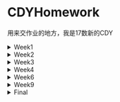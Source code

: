 # CDYHomework
用来交作业的地方，我是17数新的CDY
<details>
<summary>Week1</summary>
9月30日
记录了一天的饮水情况，包括饮水的时间、容器/饮料种类、每次饮水量（用吞咽数测量）。我从9月26日中午开始记录，直到9月29日凌晨结束。

可视化是我用数位板手绘完成的，限于精力，只绘制了第一天（9月26日下半天和9月27上半天）的记录（见9.26PM.jpg和9.27AM.jpg）。每张图以表盘呈现12小时的记录，每个节点用图标表示饮用的水的种类（详见图例），每个区段的颜色呈现的是：每次饮水后直到下一次饮水前我的“水含量”（见key.jpg），具体等于当此饮水吞咽数/直到下次饮水的小时数（记录见喝水情况表.xlsx）。

![image](https://github.com/RRC-c/CDYHomework/raw/master/Pics/9.26PM.jpg)</br>
![image](https://github.com/RRC-c/CDYHomework/raw/master/Pics/9.27AM.jpg)</br>
![image](https://github.com/RRC-c/CDYHomework/raw/master/Pics/key.jpg)

回答问题：

数据记录记录请见https://github.com/RRC-c/CDYHomework/blob/master/%E5%96%9D%E6%B0%B4%E6%83%85%E5%86%B5%E8%A1%A8.xlsx

感想：统计喝水这样的数据真的很繁琐，我觉得我这种可视化的形式可以用在一些智能水杯的app里—————当然就不需要用吞咽数计量了，可以更加精确。让一天的喝水情况直接可见————最好配一个“提醒喝水小助手”，感觉对生活还挺有帮助！

我的哪些个人数据被收集？被谁收集？答：日常的搜索记录————最明显的是淘宝————不光我在淘宝上的搜索，显然我平常的浏览器搜索数据都被淘宝收集到了。除此之外，我长期的或实时的地理位置显然被收集了————网页侧边栏出现我家乡的房地产广告/人才招聘广告，有时候也有我实时所在地的————不知道是谁在收集，推测应该是百度搜索引擎出卖了我。

</details>
<details>
<summary>Week2</summary>
10月9日</br>

问题2</br>
国内政府的</br>
《上海市公共数据开放暂行办法》[上海市人民政府网站](http://www.shanghai.gov.cn/nw2/nw2314/nw2319/nw12344/u26aw62638.html)</br>
《中华人民共和国政府信息公开条例》 [百度律师/法律智库](https://duxiaofa.baidu.com/detail?searchType=statute&from=aladdin_28231&originquery=%E6%94%BF%E5%BA%9C%E4%BF%A1%E6%81%AF%E5%85%AC%E5%BC%80%E6%9D%A1%E4%BE%8B2019&count=56&cid=27bf8b3a94630d68e58719938ec39bba_law)</br>
《政务信息资源共享管理暂行办法》[中国政府网](http://www.gov.cn/zhengce/content/2016-09/19/content_5109486.htm)</br>
《国土资源数据管理暂行办法》[自然资源部网站](http://www.mnr.gov.cn/gk/tzgg/201009/t20100915_1990379.html)</br>
还有地震局、气象局各种环境、科学数据的共享条例，不再列举</br>
国外的： </br>
美国 https://data.gov</br>
日本 http://www.data.go.jp/</br>
俄罗斯 http://opengovdata.ru/</br>
……</br>

问题3</br>
本意想算个同比数据，选取2011—2018年每一季度的“国内生产总值（不变价）当季值”为指标。 </br>
![image](https://github.com/RRC-c/CDYHomework/blob/master/%E5%9B%BD%E5%AE%B6%E7%BB%9F%E8%AE%A1%E5%B1%80GDP/%E9%A1%B5%E9%9D%A2%E6%88%AA%E5%9B%BE.png)</br>
算式：季度同比增速=（当季值-上一年同季值）/上一年同季值*100%  </br>
不变价已经去除了物价影响，理论上这就是同比增速。 </br>
但实际计算中出现了问题——2016年数据存在突出值，增速竟然达到20%以上！ </br>
这一计算方法是错误的。 </br>
原因在于物价的修正值前后有别，统计局的数据报表有注如下： </br>
"不变价数据按不同基期分段计算。其中，2011-2015年数据按2010年价格计算，2016年及以后各季度数据按2015年价格计算。累计数据由当季数据相加得到。" </br>
这就没法算了，我对照官方同比增速的数据做检验（官方同比增速用国内生产总值指数当季值做指标，算式：季度同比增速=指数当季值/100-1） </br>
发现除了极端值，其他数据也略有不同——这说明它们是用另外一个物价标准来修正的；这就触及我的知识盲区了，可能有待找一下物价方面的数据，目前还没找到正确方法。 </br>
结果及检验请见文件 [同比增速.xls](https://github.com/RRC-c/CDYHomework/blob/master/%E5%9B%BD%E5%AE%B6%E7%BB%9F%E8%AE%A1%E5%B1%80GDP/%E5%90%8C%E6%AF%94%E5%A2%9E%E9%80%9F.xls)   
</details>
<details><summary>Week3</summary>

10月9日  
我使用了图表秀、百度图说、Tableau和Excel四种工具  
用以呈现Kaggle上的数据集[Steam 10 09 18 best game](https://www.kaggle.com/michau96/steam-10-09-18-best-game)  
这个数据集为2018年9月10日steam上百大“best game”的当前在线人数（Now_Players）与24小时内的在线人数峰值（Best_Of_24）  
据此我们可以看到寥寥几个大型在线多人游戏压倒性的用户数量优势；如果仔细观察，也可以看出：比起单机游戏，在线多人游戏的峰值人数往往与当前游戏人数差别更大。  
**图表秀**  
![image](https://github.com/RRC-c/CDYHomework/blob/master/Pics/steam18-9-10%20best%20game%EF%BC%88%E5%9B%BE%E8%A1%A8%E7%A7%80%EF%BC%89.png)  
体会：*比较方便、功能不少的网页版可视化工具。图的种类很多，编辑字段、格式都很方便，给的几个配色模板也还挺漂亮。唯一不足就是作为网页版，导入数据和在有数据的情况下换图表是真的卡，卡死浏览器好几次。*  
**百度图说**  
![image](https://github.com/RRC-c/CDYHomework/blob/master/Pics/steam18-9-10%20best%20game%EF%BC%88%E7%99%BE%E5%BA%A6%C2%B7%E5%9B%BE%E8%AF%B4%EF%BC%89.png)  
体会：*百度图说更具排版工具的特点——它可以按页面编排多个图表，但它的可视化功能受限严重，太过轻量化，无法显示详细、文本密集之处。我用的数据集在图说就显示不出完整的坐标字段，导出的图片也分辨率不高。如果是简单的、仅仅是为辅助一些文本的图例我觉得可以用百度图说快速完成，其他情况下我认为这绝不是一个使用体验很好的可视化工具。*  
**Tableau**  
[点此查看pdf](https://github.com/RRC-c/CDYHomework/blob/master/Pics/steam18-9-10%20best%20game%EF%BC%88tableau%EF%BC%89.pdf)  
体会：*上手花了些时间，可以看出这是真正功能强大的可视化软件。但格式可以调整的地方有些少，而且免费版不能导出图片（差评）。还有一点，很多UI太集成了或者太简单了，我觉得右键可以点开有选项的地方，点开一看发现啥也没有，有点新手不友好。*  
**Excel**  
[点此查看pdf](https://github.com/RRC-c/CDYHomework/blob/master/Pics/steam18-9-10%20best%20game%EF%BC%88excel%EF%BC%89.pdf)  
体会：*体验完上面几个，才意识到excel是一个多么强大而便利的可视化工具。*  

</details>
<details><summary>Week4</summary>
  
10月29日  
*严格来讲这不是一篇新闻，这只能算一个科普小片段：*  
**白色污染泛滥，塑料包装或是最大祸首**  
塑料已经成为现代世界应用最广的人造材料，几乎从诞生之初人们就很关注它对环境的影响。塑料在生产生活中庞大的产量和使用量，以及其难以自然降解等特征给世界环境带来巨大压力。而2017年7月加州大学与佐治亚大学的一项研究显示：比起其他规模化生产的工业门类，包装产业使用塑料最多，同时它也成为产生最多塑料废料的产业。以2015年的数据为例：  
![image](https://github.com/RRC-c/CDYHomework/blob/master/Pics/Plastic-waste.jpg)  
与塑料总产量屈居第二的建筑产业不同，包装产业在大量运用塑料的同时产生塑料废料的比例相当之高，达到了惊人的97%。导致其废料泛滥的最大原因显然是塑料包装短暂的寿命。大多数塑料包装都属于一次性包装，一旦拆开就成为废料。研究指出，包装产业塑料产品的平均寿命只有半年，在所有门类的产品中垫底。而位列倒二的一般消费品（消费者与机构）平均也有3年的寿命。  
![image](https://github.com/RRC-c/CDYHomework/blob/master/Pics/Plastic-lifetime.jpg)  
除了短命这一最大原因外，比起交通、建筑等门类，包装产品在材料和形制上更具多样化，这给其回收利用带来困难。  
要缓解塑料废料给地球环境带来的压力，我们就不能回避塑料包装的问题。对于制造商和消费者来说，减少塑料包装的使用，选择便于回收、降解的塑料包装，支持垃圾分类，都有助于改善当前状况。而政府决策者需要更精细的管控经济产业的环境影响，积极运用立法手段改变现状。


过程与思路：  
数据主要来源于Roland Geyer1, Jenna R. Jambeck2 and Kara Lavender Law于2017年7月发表的研究[Production, use, and fate of all plastics ever made](https://advances.sciencemag.org/content/3/7/e1700782)，我所使用的3个数据集都是在Our World in Data网站上获得的，都可在[Plastic Pollution](https://ourworldindata.org/plastic-pollution)这一页面中下载。  
过程中还参考了转载在CSDN上的[Data Discovery:Global Plastic Waste](https://tduan.netlify.com/post/data-weekend-global-plastic-waste/)  
我获取的原始数据集是2015年各工业门类的塑料产量、2015年世界各工业门类塑料废料产生量和研究估算出的各门类产品平均寿命。  
Our World in Data本身分别在这几个数据集下提供了条形图。一开始我只是希望通过我的可视化体现各门类产生的塑料、塑料废料的比例关系，所以我选用饼状图。但这样显然太简单了，也没有新意，所以我回去看了网站数据来源的这篇研究。我最终决定呈现不同工业门类塑料产量和其废料生产量的比例关系——这意味着这个门类是否是个浪费塑料的产业。所以我最后想出一个有点类似一个饼状图+一个南丁格尔图的可视化方案，表示两重比例。由于扇形面积表示的比例不是直观的（半径应是所表示比例的平方根），所以我给小一级的比例（废料产生量/塑料产量）在图上做了标明。  
原研究中对这个比例的论述是建立在他们对塑料产品寿命的研究上的，为了说明高废料比例背后的原因，我补充了产品平均寿命的数据，做出了第二张图。  
两张图都是用可视化工具（第一张是图表说，第二张是tableau）制作雏形后转入ps加工成的，而第一张图中小一级比例（废料产生量/塑料产量）的扇形/小扇形，则是经过计算后在ps上单独画出的。

</details>
<details><summary>Week6</summary>
  
11月13日
2019年10月20日，大连的一起故意杀人案引起哗然：10岁女孩琪琪身中7刀身亡，而凶手则是一位未满14岁的男孩。由于《刑法》规定：未满14周岁的未成年人犯罪不承担刑事责任，而男孩还差两个月才满14岁，所以男孩不负刑事责任，只被收容教养三年。  
同样在10月，《未成年人保护法》《预防未成年人犯罪法》修订草案被提上十三届全国人大常委会。今年我国立法工作的一个重心正是对未成年人的保护与犯罪预防，在这样的背景下，这场命案更是引发了社会的广泛讨论。其中，对杀人者靠未满14周岁免责的质疑一度成为主流。  
实际上，随着近年未成年人犯罪的案件受到关注，降低《刑法》规定的最低刑责年龄的呼声一直不断，也已有人大代表提议将最低年龄线降至12周岁——《联合国儿童权利公约》建议的最低刑责年龄。历史上我国《刑法》制订受前苏联影响较大，因此最低刑责年龄也向以前苏联为代表的大陆法系国家看齐。事实上，在世界范围内，我国所采用的14岁最低刑责年龄也算是相当高的。除未作明确规定的国家外，其他国家的最低刑责年龄在7-16岁间不等。  
![image](https://github.com/RRC-c/CDYHomework/blob/master/Pics/Ages%20by%20Country.jpg)
最低刑责年龄主要受到国家法律传统与历史的影响。比如由于法律传统，英、美及前、现英联邦国家普遍采用较低的最低刑责年龄。但犯罪水平也是影响最低刑责年龄的重要因素——犯罪高发，社会动荡的国家往往制定更低的最低刑责年龄以维护社会稳定。  
![image](https://github.com/RRC-c/CDYHomework/blob/master/Pics/Ages%20and%20Crime.jpg)
那我们到底是否应该降低最低刑责年龄呢？这是一个很难回答的问题。  
从社会现实出发，我国社会形势基本稳定，没有必要以降低最低刑责年龄的手段打击犯罪。  
从法理角度来看，一方面，未成年人智力、心理都处于成长过程，社会化程度较低，对社会规则与惯习需要学习适应，不应过早视为能够完全承担法律责任的独立个体；另一方面，现实中人的智力、心理成长具有差异，这使得确定未成年人的刑事能力更加困难。因此对于违法犯罪的未成年人，在司法实践中，我们仍应贯彻《未成人保护法》第38条中提到的“教育、感化、挽救”的方针。立法层面，将最低刑责年龄降至12岁仍然符合国际标准，完全是合理、可接受的。不过比起通过降低最低刑责年龄惩治罪犯，现有的未成年人犯罪应对机制可能更需关注——更加协调全面的法律体系、更加专业的收容教育机制、更加健全的预防机制，可能才是当今我国更迫切需要的改变。  

制作过程：  
未成年人犯罪数据找了很久找不到更多，最后看到腾讯·数可视扒的一张世界最低刑责年龄图。我觉得从最低刑责年龄入手，主要找各国最低刑责年龄的差异并尝试找影响差异的因素。我首先找到了最源头的NGO那边的数据，然后从世界银行等处找各国的人均GDP、犯罪率（找不到，只能找到一个网站统计的犯罪指数）、未成年人数量等，交叉在散点图里看有没有什么分布特征。最终我决定呈现一下最低刑责年龄与犯罪指数的关系，同时经济水平也能说明一定问题，因此做了三个变量的泡泡图（第二张图）。后来为了成文需要，又做了一张柱形图，上面用国旗呈现了一些最低刑责年龄不同的主要国家，让读者有个基本概念。  

数据来源：  
最低刑责年龄来自[CRIN](https://archive.crin.org/en/home/ages.html)  
人均GDP来自[世界银行](https://data.worldbank.org.cn/indicator/NY.GDP.PCAP.PP.KD?end=2018&start=2018&type=points&view=map)  
犯罪指数来自[numbeo.com](https://www.numbeo.com/crime/rankings_by_country.jsp)  

</details>
<details><summary>Week9</summary>
  
11月25日  
 尝试做高级的图，饼状图试了很久做不出来。看来只配做柱状图了。。改了之前作业的两张柱状图。  
 **图1**  
  *原图*  
 ![image](https://github.com/RRC-c/CDYHomework/blob/master/Pics/Plastic-lifetime.jpg)
 *R绘图*  
 ![image](https://github.com/RRC-c/CDYHomework/blob/master/Pics/Rplot01Rplot1Reordered.png)
 
 代码：  
 lifetime <- read.csv("lifetime.csv")  
 library(ggplot2)  
 ggplot(lifetime, aes(x =reorder(Entity,-by_year), y = by_year, fill=Entity)) +  
 geom_col()+scale_fill_brewer(palette = "Pastel1")  
 原始数据两列分别是图表的x、y轴。用了reorder函数排序，并用了ggplot的配色。  
   
   
  **图2**  
  *原图*   
  ![image](https://github.com/RRC-c/CDYHomework/blob/master/Pics/Ages%20by%20Country.jpg)  
  *R绘图*  
   ![image](https://github.com/RRC-c/CDYHomework/blob/master/Pics/Rplot2Coloured.png)
   
    代码：  
    sectors <- read.csv("sectors.csv")  
    library(ggplot2)  
    ggplot(sectors, aes(x = MinimumAge, fill="red")) +  
    geom_bar()  
    原始数据是一个个国家的年龄值，y轴是计数。

 

</details>
<details><summary>Final</summary>
  
![image](https://github.com/RRC-c/CDYHomework/blob/master/Pics/Final2.jpg)
制作过程说明：  
  我最开始报鼠疫这个题主要是想着谈鼠疫可以谈历史。我个人对历史尤其是欧洲史比较感兴趣，而且原本判断这个题找到的数据应该会比较丰富（后来证明确实很多）。认为找数据应该不会有什么大问题的我，选择先把文案写好，再根据我的论证需要去找数据。拜此所赐，我整个行文（我感觉）还是做到了逻辑通顺，能够自洽，比较简略地描述了鼠疫的历史和现状。结果是写文案时我就给自己挖好了几个大坑，实际准备找数据做图的时候才发现数据没有或者不可取。  
  一开始想做鼠疫这个题本来是想从历史地理的角度做的，本来期待有些地图，但是实际找数据的时候发现鼠疫的历史数据真的很难做可视化：1、中国这边的历史数据很奇怪——在一些论文中找到了建国前一些鼠疫大流行的时间和死亡人数，但我发现不同材料之间存在出入，而且地理信息描述很不统一，比如一些疫情描述的是疫源地，一些则是波及的地区；2、维基上关于世界历史上的鼠疫大流行也很想做，数据很多。但很多条目死亡人数数据缺失的比较多，所以我本来试着仅仅在地图标明疫源地，但发现意义不大——最后做出来估计和WHO给的现在确定的全球鼠疫疫源地地图差不多——然而这已经是WHO做好的图了。我原本寄予最多希望的历史地理数据我反而没做什么可视化，一些基本的数据>>>>最后结论：历史数据真的难找适合可视化的材料，毕竟我不是学术研究者，如果不是出自统一的历史文献（或者数据来源可信的论文），一些全球的、跨文化的历史数据要么找不到，要么就有大量缺失和冲突。  
  这次作业拜我国疾控中心信息公开所赐，我国国内的传染病数据是非常全的——全部39项法定传染病过去10年的病/死数据及发病率/死亡率，疾控中心数据库还提供了分地区、分年龄段的病例数据。不过，数据本身的复杂性部分限制了我的呈现能力——非常具体地，鼠疫这十年的发病、死亡数据最多的也不过20以内，很多年份还都是0，但肺结核动辄就13万发病。但我确实又是想通过比较鼠疫和肺结核这样的高发流行病的数据，借以说明鼠疫现在的确式微。但一放到图上，由于巨大的差距，鼠疫就几乎变成X轴了。所以最后我选择只找3个最流行的传染病做对照，只呈现死亡数（差距相对更小），并单独标明鼠疫的非0值。  
  关于呈现，我最开始构思的是中世纪手稿或者博物志的风格，但是由于后来历史内容的减少，显得有些不合时宜。最终为了稍微体现一下我手绘的小技能，我还是画了一些瘟疫医生的简笔来平衡一些图的空白（其实是来不及交作业了）。整体的配色方面，我也花了相当多的时间来做调整。  
  我完成后重读我的作品时，有两点巨大遗憾：1、开始太晚了，就没有办法精益求精；2、我整个可视化还是插图式的，主要是来辅助我的文字的——文章的思路主要还是在我的文字里。这些图基本都看不出什么结论性的东西，都是来强化或印证我的观点的——这是我感觉我的可视化最大的失败。  
  但无论如何，这项作业毕竟要交，这门课程也即将告一段落。我已从这次作业中获得教训，料想日后必有相应的进步吧。真的很感谢您作为老师教导我们，这门课实实在在开拓了我的眼界——新的工具、新的形式。并且，通过课上这几次实践，我对可视化确实有更多的感觉了——至少我知道了要从何开始，并如何尝试实现。  
 
</details>
